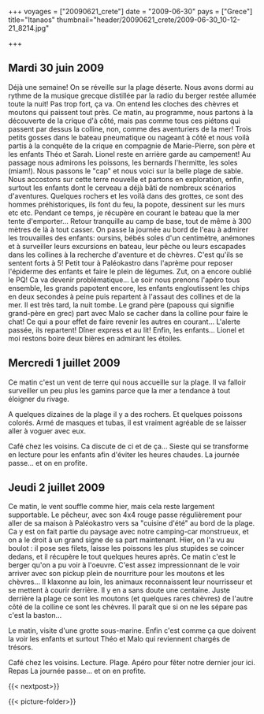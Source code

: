 +++
voyages = ["20090621_crete"]
date = "2009-06-30"
pays = ["Grece"]
title="Itanaos"
thumbnail="header/20090621_crete/2009-06-30_10-12-21_8214.jpg"

+++

## Mardi 30 juin 2009

Déjà une semaine!  On se réveille sur la plage déserte. Nous avons dormi au rythme de la musique grecque distillée par la radio du berger restée allumée toute la nuit! Pas trop fort, ça va. On entend les cloches des chèvres et moutons qui paissent tout près. Ce matin, au programme, nous partons à la découverte de la crique d'à côté, mais pas comme tous ces piétons qui passent par dessus la colline, non, comme des aventuriers de la mer! Trois petits gosses dans le bateau pneumatique ou nageant à côté et nous voilà partis à la conquête de la crique en compagnie de Marie-Pierre, son père et les enfants Théo et Sarah. Lionel reste en arrière garde au campement! Au passage nous admirons les poissons, les bernards l'hermitte, les soles (miam!). Nous passons le "cap" et nous voici sur la belle plage de sable. Nous accostons sur cette terre nouvelle et partons en exploration, enfin, surtout les enfants dont le cerveau a déjà bâti de nombreux scénarios d'aventures. Quelques rochers et les voilà dans des grottes, ce sont des hommes préhistoriques, ils font du feu, la popote, dessinent sur les murs etc etc. Pendant ce temps, je récupère en courant le bateau que la mer tente d'emporter... Retour tranquille au camp de base, tout de même à 300 mètres de là à tout casser.
On passe la journée au bord de l'eau à admirer les trouvailles des enfants: oursins, bébés soles d'un centimètre, anémones et à surveiller leurs excursions en bateau, leur pêche ou leurs escapades dans les collines à la recherche d'aventure et de chèvres. C'est qu'ils se sentent forts à 5! Petit tour à Paléokastro dans l'aprème pour reposer l'épiderme des enfants et faire le plein de légumes. Zut, on a encore oublié le PQ! Ca va devenir problématique...
Le soir nous prenons l'apéro tous ensemble, les grands papotent encore, les enfants engloutissent les chips en deux secondes à peine puis repartent à l'assaut des collines et de la mer. Il est très tard, la nuit tombe. Le grand père (papouss qui signifie grand-père en grec) part avec Malo se cacher dans la colline pour faire le chat! Ce qui a pour effet de faire revenir les autres en courant... L'alerte passée, ils repartent! Dîner express et au lit! Enfin, les enfants... Lionel et moi restons boire deux bières en admirant les étoiles.

## Mercredi 1 juillet 2009

Ce matin c'est un vent de terre qui nous accueille sur la plage. Il va falloir surveiller un peu plus les gamins parce que la mer a tendance à tout éloigner du rivage.

A quelques dizaines de la plage il y a des rochers. Et quelques poissons colorés. Armé de masques et tubas, il est vraiment agréable de se laisser aller à voguer avec eux.

Café chez les voisins. Ca discute de ci et de ça...
Sieste qui se transforme en lecture pour les enfants afin d'éviter les heures chaudes.
La journée passe... et on en profite.

## Jeudi 2 juillet 2009

Ce matin, le vent souffle comme hier, mais cela reste largement supportable. Le pêcheur, avec son 4x4 rouge passe régulièrement pour aller de sa maison à  Paléokastro vers sa "cuisine d'été" au bord de la plage. Ca y est on fait partie du paysage avec notre camping-car monstrueux, et on a le droit à un grand signe de sa part maintenant. Hier, on l'a vu au boulot : il pose ses filets, laisse les poissons les plus stupides se coincer dedans, et il récupère le tout quelques heures après. Ce matin c'est le berger qu'on a pu voir à l'oeuvre.  C'est assez impressionnant de le voir arriver avec son pickup plein de nourriture pour les moutons et les chèvres... Il klaxonne au loin, les animaux reconnaissent leur nourrisseur et se mettent à courir derrière. Il y en a sans doute une centaine. Juste derrière la plage ce sont les moutons (et quelques rares chèvres) de l'autre côté de la colline ce sont les chèvres. Il paraît que si on ne les sépare pas c'est la baston...
   
Le matin, visite d'une grotte sous-marine. Enfin c'est comme ça que doivent la voir les enfants et surtout Théo et Malo qui reviennent chargés de trésors.

Café chez les voisins. Lecture. Plage. Apéro pour fêter notre dernier jour ici. Repas
La journée passe... et on en profite.

{{< nextpost>}}

{{< picture-folder>}}
